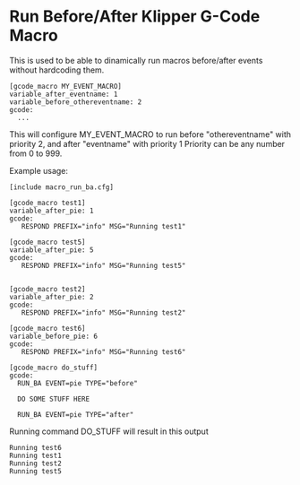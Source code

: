 # Run Before/After Klipper G-Code Macro

This is used to be able to dinamically run macros before/after events without hardcoding them.

```
[gcode_macro MY_EVENT_MACRO]
variable_after_eventname: 1
variable_before_othereventname: 2
gcode:
  ...
```
This will configure MY_EVENT_MACRO to run before "othereventname" with priority 2, and after "eventname" with priority 1
Priority can be any number from 0 to 999.

Example usage:

```
[include macro_run_ba.cfg]

[gcode_macro test1]
variable_after_pie: 1
gcode:
   RESPOND PREFIX="info" MSG="Running test1"

[gcode_macro test5]
variable_after_pie: 5
gcode:
   RESPOND PREFIX="info" MSG="Running test5"


[gcode_macro test2]
variable_after_pie: 2
gcode:
   RESPOND PREFIX="info" MSG="Running test2"
   
[gcode_macro test6]
variable_before_pie: 6
gcode:
   RESPOND PREFIX="info" MSG="Running test6"
   
[gcode_macro do_stuff]
gcode:
  RUN_BA EVENT=pie TYPE="before"
  
  DO SOME STUFF HERE
  
  RUN_BA EVENT=pie TYPE="after"
```

Running command DO_STUFF will result in this output

```
Running test6
Running test1
Running test2
Running test5
```
